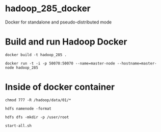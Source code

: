 # hadoop_285_docker

Docker for standalone and pseudo-distributed mode

# Build and run Hadoop Docker

`docker build -t hadoop_285 .`

`docker run -t -i -p 50070:50070 --name=master-node --hostname=master-node hadoop_285`

# Inside of docker container

`chmod 777 -R /hadoop/data/01/*`

`hdfs namenode -format`

`hdfs dfs -mkdir -p /user/root`

`start-all.sh`
